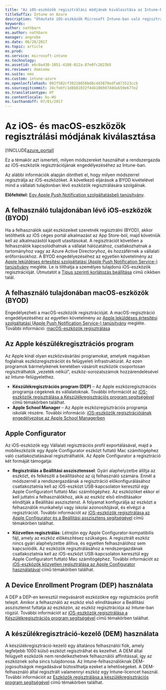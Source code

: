 ```yaml
---
title: "Az iOS-eszközök regisztrálási módjának kiválasztása az Intune-ban"
titleSuffix: Intune on Azure
description: "Útmutató iOS-eszközök Microsoft Intune-ban való regisztrációjának beállításához.”"
keywords: 
author: nathbarn
ms.author: nathbarn
manager: angrobe
ms.date: 06/28/2017
ms.topic: article
ms.prod: 
ms.service: microsoft-intune
ms.technology: 
ms.assetid: e6c0a430-1851-4108-812a-87e0fc2623b5
ms.reviewer: damionw
ms.suite: ems
ms.custom: intune-azure
ms.openlocfilehash: 092f582cf30210858bd8cdd3879edfa873523ccb
ms.sourcegitcommit: 34cfebfc1d8b81032f4d41869d74dda559e677e2
ms.translationtype: HT
ms.contentlocale: hu-HU
ms.lasthandoff: 07/01/2017
---
```

# <a name="choose-how-to-enroll-ios-and-macos-devices"></a>Az iOS- és macOS-eszközök regisztrálási módjának kiválasztása

[!INCLUDE[azure_portal](./includes/azure_portal.md)]

Ez a témakör azt ismerteti, milyen módszereket használhat a rendszergazda az iOS-eszközök regisztrációjának engedélyezéséhez az Intune-ban.

Az alábbi információk alapján döntheti el, hogy milyen módszerrel regisztrálja az iOS-eszközöket. A következő eljárások a BYOD kivételével mind a vállalati tulajdonban lévő eszközök regisztrálására szolgálnak.

**Előfeltétel:** [Egy Apple Push Notification szolgáltatásbeli tanúsítvány](apple-mdm-push-certificate-get.md).

## <a name="user-owned-ios-devices-byod"></a>A felhasználó tulajdonában lévő iOS-eszközök (BYOD)

Ha a felhasználók saját eszközeiket szeretnék regisztrálni (BYOD), akkor letölthetik az iOS céges portál alkalmazást az App Store-ból, majd követniük kell az alkalmazástól kapott utasításokat. A regisztrációt követően a felhasználók kapcsolódhatnak a vállalat hálózatához, csatlakozhatnak a tartományhoz vagy az Azure Active Directoryhoz, és hozzáférnek a vállalati erőforrásokhoz. A BYOD engedélyezéséhez az egyetlen követelmény az [Apple leküldéses értesítési szolgáltatási (Apple Push Notification Service-) tanúsítvány](apple-mdm-push-certificate-get.md) megléte. Le is tilthatja a személyes tulajdonú iOS-eszközök regisztrációját. Útmutatót a [Típus szerinti korlátozás beállítása](enrollment-restrictions-set.md) című cikkben talál.

## <a name="user-owned-macos-devices-byod"></a>A felhasználó tulajdonában macOS-eszközök (BYOD)

Engedélyezheti a macOS-eszközök regisztrációját. A macOS-regisztráció engedélyezéséhez az egyetlen követelmény az [Apple leküldéses értesítési szolgáltatási (Apple Push Notification Service-) tanúsítvány](apple-mdm-push-certificate-get.md) megléte. További információ: [macOS-eszközök regisztrálása](./macos-enroll.md)

## <a name="enrollment-program-with-apple"></a>Az Apple készülékregisztrációs program
Az Apple kínál olyan eszközvásárlási programokat, amelyek magukban foglalnak eszközregisztrációt és felügyeleti infrastruktúrát. Az ezen programok bármelyikének keretében vásárolt eszközök csoportosan regisztrálhatók „vezeték nélkül”, eszköz-sorozatszámok hozzárendelésével az Intune-felügyelethez.

- **Készülékregisztrációs program (DEP)** – Az Apple eszközregisztrációs programja cégeknek és vállalatoknak. További információt az [iOS-eszközök regisztrálása a Készülékregisztrációs program segítségével](device-enrollment-program-enroll-ios.md) című témakörben találhat.
- **Apple School Manager** – Az Apple eszközregisztrációs programja iskolák részére. További információ: [iOS-eszközök regisztrációjának engedélyezése az Apple School Managerben](apple-school-manager-set-up-ios.md)

## <a name="apple-configurator"></a>Apple Configurator

Az iOS-eszközök egy Vállalati regisztrációs profil exportálásával, majd a mobileszközök egy Apple Configurator eszközt futtató Mac számítógéphez való csatlakoztatásával regisztrálhatók. Az Apple Configurator a regisztráció két formáját támogatja:

- **Regisztrálás a Beállítási asszisztenssel**: Gyári alaphelyzetbe állítja az eszközt, és felkészíti a beállításhoz az új felhasználó számára. Ennél a módszernél a rendszergazdának a regisztráció előkonfigurálásához csatlakoztatnia kell az iOS-eszközt USB-kapcsolaton keresztül egy Apple Configuratort futtató Mac számítógéphez. Az eszközöket ekkor el kell juttatni a felhasználókhoz, akik az eszköz első elindításakor elindítják a Beállítási asszisztenst. A folyamat konfigurálja az eszközt a felhasználók munkahelyi vagy iskolai azonosítójával, és elvégzi a regisztrációt. További információt az [iOS-eszközök regisztrálása az Apple Configurator és a Beállítási asszisztens segítségével](apple-configurator-setup-assistant-enroll-ios.md) című témakörben találhat.

- **Közvetlen regisztrálás**: Létrejön egy Apple Configurator-kompatibilis fájl, amely az eszköz előkészítésez szükséges. A regisztrált eszköz nincs gyári alaphelyzetbe állítva, és egyetlen felhasználóhoz sem kapcsolódik. Az eszközök regisztrálásához a rendszergazdának csatlakoztatnia kell az iOS-eszközt USB-kapcsolaton keresztül egy Apple Configuratort futtató Mac számítógéphez. További információt az [iOS-eszközök közvetlen regisztrálása az Apple Configurator használatával](apple-configurator-direct-enroll-ios.md) című témakörben találhat.

## <a name="use-the-device-enrollment-program-dep"></a>A Device Enrollment Program (DEP) használata

A DEP a DEP-en keresztül megvásárolt eszközökre egy regisztrációs profilt telepít. Amikor a felhasználó az eszköz első elindításakor a Beállítási asszisztenst futtatja az eszközön, az eszköz regisztrációja az Intune-ban rögzül. További információt az [iOS-eszközök regisztrálása a Készülékregisztrációs program segítségével](device-enrollment-program-enroll-ios.md) című témakörben találhat.

## <a name="use-the-device-enrollment-manager-dem"></a>A készülékregisztráció-kezelő (DEM) használata
A készülékregisztráció-kezelő egy általános felhasználói fiók, amely legfeljebb 1000 külső eszközt regisztrálhat és kezelhet. A DEM által felügyelt eszközök nem rendelkezhetnek felhasználói affinitással, így az eszköznek soha sincs tulajdonosa. Az Intune-felhasználóknak DEM-jogosultságok megadásával biztosíthatja ezeket a lehetőségeket. A DEM-felhasználó által regisztrált valamennyi eszköz egy Intune-licencet használ. További információt az [Eszközök regisztrálása a készülékregisztrációs program segítségével](device-enrollment-manager-enroll.md) című témakörben találhat.
